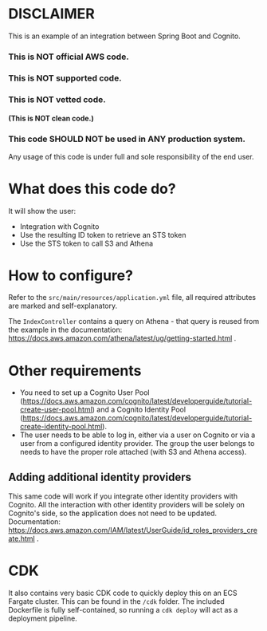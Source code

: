 # DISCLAIMER

This is an example of an integration between Spring Boot and Cognito.

### This is **NOT** official AWS code.
### This is **NOT** supported code.
### This is **NOT** vetted code.
#### (This is **NOT** clean code.)
### This code **SHOULD NOT be used in ANY production system**.

Any usage of this code is under full and sole responsibility of the end user. 


# What does this code do?

It will show the user:

- Integration with Cognito
- Use the resulting ID token to retrieve an STS token
- Use the STS token to call S3 and Athena

# How to configure?

Refer to the `src/main/resources/application.yml` file, all required attributes are marked and self-explanatory.

The `IndexController` contains a query on Athena - that query is reused from the example in the documentation: https://docs.aws.amazon.com/athena/latest/ug/getting-started.html .

# Other requirements

- You need to set up a Cognito User Pool (https://docs.aws.amazon.com/cognito/latest/developerguide/tutorial-create-user-pool.html) and a Cognito Identity Pool (https://docs.aws.amazon.com/cognito/latest/developerguide/tutorial-create-identity-pool.html).
- The user needs to be able to log in, either via a user on Cognito or via a user from a configured identity provider. The group the user belongs to needs to have the proper role attached (with S3 and Athena access).

## Adding additional identity providers

This same code will work if you integrate other identity providers with Cognito. All the interaction with other identity providers will be solely on Cognito's side, so the application does not need to be updated. Documentation: https://docs.aws.amazon.com/IAM/latest/UserGuide/id_roles_providers_create.html .

# CDK

It also contains very basic CDK code to quickly deploy this on an ECS Fargate cluster. This can be found in the `/cdk` folder. The included Dockerfile is fully self-contained, so running a `cdk deploy` will act as a deployment pipeline.




